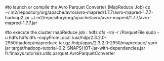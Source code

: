 #to launch or compile the Avro Parquet Converter (MapReduce Job)
cp ~/.m2/repository/org/apache/avro/avro-mapred/1.7.7/avro-mapred-1.7.7-hadoop2.jar ~/.m2/repository/org/apache/avro/avro-mapred/1.7.7/avro-mapred-1.7.7.jar

#to execute the cluster mapReduce job :
hdfs dfs -rm -r /ParquetFile
sudo -u hdfs hdfs dfs -copyFromLocal /usr/hdp/2.3.2.0-2950/hadoop/mapreduce.tar.gz /hdp/apps/2.3.2.0-2950/mapreduce/
yarn jar target/hadoop-tutorial-0.2-SNAPSHOT-jar-with-dependencies.jar fr.finaxys.tutorials.utils.parquet.AvroParquetConverter